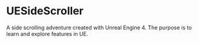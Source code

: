 # UESideScroller
A side scrolling adventure created with Unreal Engine 4. The purpose is to learn and explore features in UE.
